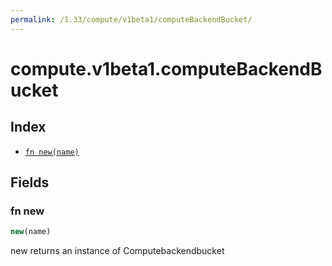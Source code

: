 ```yaml
---
permalink: /1.33/compute/v1beta1/computeBackendBucket/
---
```


# compute.v1beta1.computeBackendBucket



## Index

* [`fn new(name)`](#fn-new)

## Fields

### fn new

```ts
new(name)
```

new returns an instance of Computebackendbucket